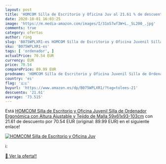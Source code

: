 ```yaml
---
layout: post
title: 'HOMCOM Silla de Escritorio y Oficina Juv al 21.61 % de descuento'
date: 2020-10-01 16:03:25
image: 'https://m.media-amazon.com/images/I/31o57wf3W+L._SL200_.jpg'
comments: true
category: ofertas
author: ring
slug: 'B075WPLXR1-es HOMCOM Silla de Escritorio y Oficina Juvenil Silla de...'
sku: 'B075WPLXR1-es'
tags: [ 'ordenador', ]
actualPrice: 70.54 EUR
currency: EUR
price: 70.54
comparePrice: 89.99 EUR
prodname: 'HOMCOM Silla de Escritorio y Oficina Juvenil Silla de Ordenador Ergonómica con Altura Ajustable y Tejido de Malla 59x61x93-103cm'
country: 'es'
flag: '🇪🇸'
buyurl: 'https://www.amazon.es/dp/B075WPLXR1/?tag=tolees-21'
descuento: '21.61'
average: '73.515'
---
```


Está [HOMCOM Silla de Escritorio y Oficina Juvenil Silla de Ordenador Ergonómica con Altura Ajustable y Tejido de Malla 59x61x93-103cm](https://www.amazon.es/dp/B075WPLXR1/?tag=tolees-21) con 21.61 de descuento por 70.54 EUR (original: 89.99 EUR) en el siguiente enlace!

[![HOMCOM Silla de Escritorio y Oficina Juv](https://m.media-amazon.com/images/I/31o57wf3W+L._SL200_.jpg)](https://www.amazon.es/dp/B075WPLXR1/?tag=tolees-21)

ℹ️:


[🛒 Ver la oferta!!](https://www.amazon.es/dp/B075WPLXR1/?tag=tolees-21)
